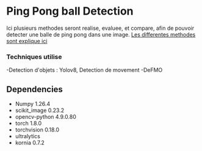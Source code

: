 # Ping Pong ball Detection
Ici plusieurs methodes seront realise, evaluee, et compare, afin de pouvoir detecter une balle de ping pong dans une image.
[Les differentes methodes sont explique ici](Methodes.md)

### Techniques utilise
-Detection d'objets : Yolov8, Detection de movement
-DeFMO

## Dependencies
- Numpy 1.26.4
- scikit_image 0.23.2
- opencv-python 4.9.0.80
- torch 1.8.0
- torchvision 0.18.0
- ultralytics
- kornia 0.7.2